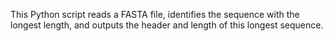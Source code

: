 This Python script reads a FASTA file, identifies the sequence with the longest length, and outputs the header and length of this longest sequence.
